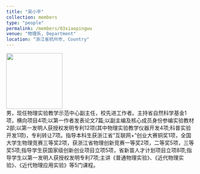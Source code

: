 ```yaml
---
title: "吴小平"
collection: members
type: "people"
permalink: /members/03xiaopingwu
venue: "物理系, Department"
location: "浙江省杭州市, Country"
---
```


<img src='/images/xiaopingwu.png' width='150' ><br>
男，现任物理实验教学示范中心副主任，校先进工作者。主持省自然科学基金1项，横向项目4项;以第一作者发表论文7篇;以副主编及核心成员身份参编实验教材2部;以第一发明人获授权发明专利12项(其中物理实验教学仪器开发4项;科普实验开发1项)，专利转让7项。指导本科生获浙江省“互联网+”创业大赛铜奖1项，全国大学生物理竞赛三等奖2项，获浙江省物理创新竞赛一等奖2项，二等奖5项，三等奖5项;指导学生获国家级创新创业项目立项5项，省新苗人才计划项目立项8项;指导学生以第一发明人获授权发明专利7项;主讲《普通物理实验》、《近代物理实验》、《近代物理应用实验》等5门课程。

